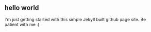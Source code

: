 ## hello world

I'm just getting started with this simple Jekyll built github page site.  Be patient with me :)